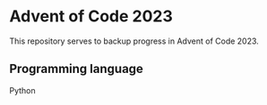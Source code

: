 # Advent of Code 2023

This repository serves to backup progress in Advent of Code 2023.

## Programming language
Python
